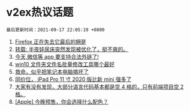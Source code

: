 # v2ex热议话题

`最后更新时间：2021-09-17 22:05:19 +0800`

1. [Firefox 正在失去它最后的拥趸](https://www.v2ex.com/t/802450)
1. [转载: 半夜娃尿床突然发现被优化了，挺不爽的。](https://www.v2ex.com/t/802488)
1. [今天,微信等 app 要支持合法外链了!](https://www.v2ex.com/t/802447)
1. [win10 文件夹文件名批量修改工具哪个最好](https://www.v2ex.com/t/802437)
1. [救命，似乎把笔记本电脑搞坏了](https://www.v2ex.com/t/802412)
1. [同价位， iPad Pro 11 寸 2020 版比新 mini 强多了](https://www.v2ex.com/t/802507)
1. [大家有没有发现，大部分语言代码基本都是空 4 格的，只有前端项目空 2 格。](https://www.v2ex.com/t/802579)
1. [[Apple] 今晚预售，你会选择什么配色？](https://www.v2ex.com/t/802537)

